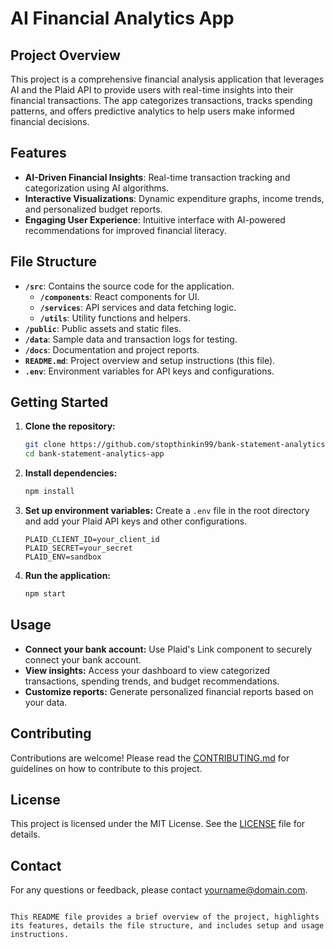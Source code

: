 # AI Financial Analytics App

## Project Overview
This project is a comprehensive financial analysis application that leverages AI and the Plaid API to provide users with real-time insights into their financial transactions. The app categorizes transactions, tracks spending patterns, and offers predictive analytics to help users make informed financial decisions.

## Features
- **AI-Driven Financial Insights**: Real-time transaction tracking and categorization using AI algorithms.
- **Interactive Visualizations**: Dynamic expenditure graphs, income trends, and personalized budget reports.
- **Engaging User Experience**: Intuitive interface with AI-powered recommendations for improved financial literacy.

## File Structure
- **`/src`**: Contains the source code for the application.
  - **`/components`**: React components for UI.
  - **`/services`**: API services and data fetching logic.
  - **`/utils`**: Utility functions and helpers.
- **`/public`**: Public assets and static files.
- **`/data`**: Sample data and transaction logs for testing.
- **`/docs`**: Documentation and project reports.
- **`README.md`**: Project overview and setup instructions (this file).
- **`.env`**: Environment variables for API keys and configurations.

## Getting Started
1. **Clone the repository:**
   ```bash
   git clone https://github.com/stopthinkin99/bank-statement-analytics-app.git
   cd bank-statement-analytics-app
   ```

2. **Install dependencies:**
   ```bash
   npm install
   ```

3. **Set up environment variables:**
   Create a `.env` file in the root directory and add your Plaid API keys and other configurations.
   ```env
   PLAID_CLIENT_ID=your_client_id
   PLAID_SECRET=your_secret
   PLAID_ENV=sandbox
   ```

4. **Run the application:**
   ```bash
   npm start
   ```

## Usage
- **Connect your bank account:** Use Plaid's Link component to securely connect your bank account.
- **View insights:** Access your dashboard to view categorized transactions, spending trends, and budget recommendations.
- **Customize reports:** Generate personalized financial reports based on your data.

## Contributing
Contributions are welcome! Please read the [CONTRIBUTING.md](./CONTRIBUTING.md) for guidelines on how to contribute to this project.

## License
This project is licensed under the MIT License. See the [LICENSE](./LICENSE) file for details.

## Contact
For any questions or feedback, please contact [yourname@domain.com](mailto:yourname@domain.com).

```

This README file provides a brief overview of the project, highlights its features, details the file structure, and includes setup and usage instructions.
